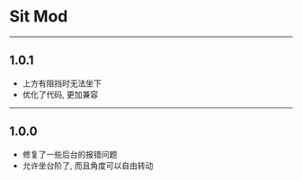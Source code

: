 # Sit Mod

---

## 1.0.1

* 上方有阻挡时无法坐下
* 优化了代码, 更加兼容

---

## 1.0.0

* 修复了一些后台的报错问题
* 允许坐台阶了, 而且角度可以自由转动